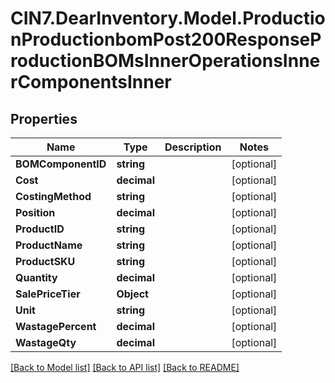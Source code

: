 # CIN7.DearInventory.Model.ProductionProductionbomPost200ResponseProductionBOMsInnerOperationsInnerComponentsInner

## Properties

| Name               | Type        | Description | Notes      |
| ------------------ | ----------- | ----------- | ---------- |
| **BOMComponentID** | **string**  |             | [optional] |
| **Cost**           | **decimal** |             | [optional] |
| **CostingMethod**  | **string**  |             | [optional] |
| **Position**       | **decimal** |             | [optional] |
| **ProductID**      | **string**  |             | [optional] |
| **ProductName**    | **string**  |             | [optional] |
| **ProductSKU**     | **string**  |             | [optional] |
| **Quantity**       | **decimal** |             | [optional] |
| **SalePriceTier**  | **Object**  |             | [optional] |
| **Unit**           | **string**  |             | [optional] |
| **WastagePercent** | **decimal** |             | [optional] |
| **WastageQty**     | **decimal** |             | [optional] |

[[Back to Model list]](../README.md#documentation-for-models) [[Back to API list]](../README.md#documentation-for-api-endpoints) [[Back to README]](../README.md)
